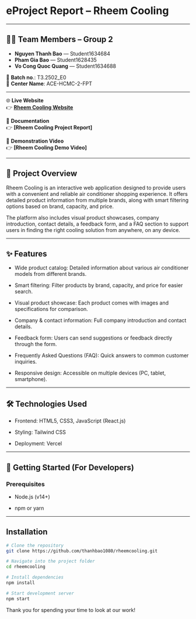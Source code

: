 # eProject Report – Rheem Cooling
---

## 👨‍💻 Team Members – Group 2

- **Nguyen Thanh Bao** — Student1634684
- **Pham Gia Bao** — Student1628435
- **Vo Cong Quoc Quang** — Student1634688

🏫 **Batch no**.: T3.2502_E0  
🏢 **Center Name**: ACE-HCMC-2-FPT

---

🌐 **Live Website**   
👉 **[Rheem Cooling Website](https://rheemcooling.vercel.app/)**

📄 **Documentation**  
👉 **[Rheem Cooling Project Report]**  

🎥 **Demonstration Video**  
👉 **[Rheem Cooling Demo Video]**

---
## 📌 Project Overview  
Rheem Cooling is an interactive web application designed to provide users with a convenient and reliable air conditioner shopping experience.
It offers detailed product information from multiple brands, along with smart filtering options based on brand, capacity, and price.

The platform also includes visual product showcases, company introduction, contact details, a feedback form, and a FAQ section to support users in finding the right cooling solution from anywhere, on any device.

---

## ✨ Features

- Wide product catalog: Detailed information about various air conditioner models from different brands.

- Smart filtering: Filter products by brand, capacity, and price for easier search.

- Visual product showcase: Each product comes with images and specifications for comparison.

- Company & contact information: Full company introduction and contact details.

- Feedback form: Users can send suggestions or feedback directly through the form.

- Frequently Asked Questions (FAQ): Quick answers to common customer inquiries.

- Responsive design: Accessible on multiple devices (PC, tablet, smartphone).

---

## 🛠️ Technologies Used

- Frontend: HTML5, CSS3, JavaScript (React.js)

- Styling: Tailwind CSS

- Deployment: Vercel

---

## 🚀 Getting Started (For Developers)
### Prerequisites

- Node.js (v14+)

- npm or yarn

---

## Installation

```bash
# Clone the repository
git clone https://github.com/thanhbao1080/rheemcooling.git

# Navigate into the project folder
cd rheemcooling

# Install dependencies
npm install

# Start development server
npm start
```


Thank you for spending your time to look at our work!
